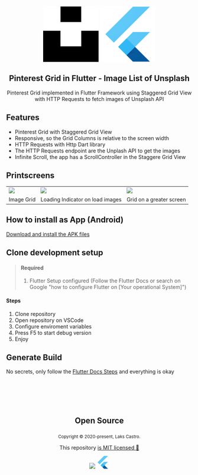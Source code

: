 <p align="center">
  <img src="/assets/unsplash.png" width="150">
  <img src="/assets/flutter.png" width="150">
</p>

<h2 align="center">Pinterest Grid in Flutter - Image List of Unsplash</h2>
<p align="center">Pinterest Grid implemented in Flutter Framework using Staggered Grid View with HTTP Requests to fetch images of Unsplash API</p>

<h2>Features</h2>
<ul>
  <li>Pinterest Grid with Staggered Grid View</li>
  <li>Responsive, so the Grid Columns is relative to the screen width</li>
  <li>HTTP Requests with Http Dart library</li>
  <li>The HTTP Requests endpoint are the Unplash API to get the images</li>
  <li>Infinite Scroll, the app has a ScrollController in the Staggere Grid View</li>
</ul>

<h2>Printscreens</h2>
<table>
  <tr>
    <td><span><img src="/assets/print3.jpeg" width="350"></span></td>
    <td><span><img src="/assets/print2.jpeg" width="350"></span></td>
    <td><span><img src="/assets/print1.jpeg" width="350"></span></td>
  </tr>
  <tr>
    <td>Image Grid</td>
    <td>Loading Indicator on load images</td>
    <td>Grid on a greater screen</td>
  </tr>
</table>

<h2>How to install as App (Android)</h2>

[Download and install the APK files](https://github.com/LaksCastro/sample-flutter-app/releases/tag/1.0.0)

<h2>Clone development setup</h2>

> #### Required
> 1. Flutter Setup configured (Follow the Flutter Docs or search on Google "how to configure Flutter on [Your operational System]")

#### Steps
1. Clone repository
2. Open repository on VSCode
3. Configure enviroment variables
4. Press F5 to start debug version
5. Enjoy

<h2>Generate Build</h2>

No secrets, only follow the [Flutter Docs Steps](https://flutter.dev/docs/deployment/android) and everything is okay

<br>
<br>
<br>
<br>

<h2 align="center">
  Open Source
</h2>
<p align="center">
  <sub>Copyright © 2020-present, Laks Castro.</sub>
</p>
<p align="center">This repository <a href="https://github.com/LaksCastro/sample-flutter-app/blob/master/LICENSE.md">is MIT licensed 💖</a></p>
<p align="center">
  <img src="/assets/pinterest.png" width="35" />
  <img src="/assets/flutter.png" width="35" />
</p>
